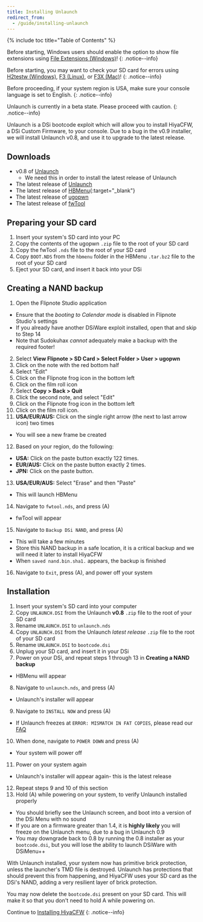 ```yaml
---
title: Installing Unlaunch
redirect_from:
  - /guide/installing-unlaunch
---
```


{% include toc title="Table of Contents" %}

Before starting, Windows users should enable the option to show file extensions using [File Extensions (Windows)](file-extensions-(windows))!
{: .notice--info}

Before starting, you may want to check your SD card for errors using [H2testw (Windows)](h2testw-(windows)), [F3 (Linux)](f3-(linux)), or [F3X (Mac)](f3x-(mac))!
{: .notice--info}

Before proceeding, if your system region is USA, make sure your console language is set to English.
{: .notice--info}

Unlaunch is currently in a beta state. Please proceed with caution.
{: .notice--info}

Unlaunch is a DSi bootcode exploit which will allow you to install HiyaCFW, a DSi Custom Firmware, to your console.
Due to a bug in the v0.9 installer, we will install Unlaunch v0.8, and use it to upgrade to the latest release.
## Downloads
- v0.8 of [Unlaunch](https://problemkaputt.de/unlau08.zip)
  - We need this in order to install the latest release of Unlaunch
- The latest release of [Unlaunch](https://problemkaputt.de/unlaunch.zip)
- The latest release of [HBMenu](https://github.com/devkitPro/nds-hb-menu/releases/){:target="_blank"}
- The latest release of [ugopwn](/assets/files/ugopwn.zip)
- The latest release of [fwTool](/assets/files/fwTool.nds)

## Preparing your SD card

1. Insert your system's SD card into your PC
2. Copy the contents of the ugopwn `.zip` file to the root of your SD card
3. Copy the fwTool `.nds` file to the root of your SD card
4. Copy `BOOT.NDS` from the `hbmenu` folder in the HBMenu `.tar.bz2` file to the root of your SD card
5. Eject your SD card, and insert it back into your DSi

## Creating a NAND backup

1. Open the Flipnote Studio application
  - Ensure that the *booting to Calendar mode* is disabled in Flipnote Studio's settings
  - If you already have another DSiWare exploit installed, open that and skip to Step 14
  - Note that Sudokuhax *cannot* adequately make a backup with the required footer!
2. Select **View Flipnote > SD Card > Select Folder > User > ugopwn**
3. Click on the note with the red bottom half
4. Select "Edit"
5. Click on the Flipnote frog icon in the bottom left
6. Click on the film roll icon
7. Select **Copy > Back > Quit**
8. Click the second note, and select "Edit"
9. Click on the Flipnote frog icon in the bottom left
10. Click on the film roll icon.
11. **USA/EUR/AUS:** Click on the single right arrow (the next to last arrow icon) two times
  - You will see a new frame be created
12. Based on your region, do the following:
  - **USA:** Click on the paste button exactly 122 times.
  - **EUR/AUS:** Click on the paste button exactly 2 times.
  - **JPN:** Click on the paste button.
13. **USA/EUR/AUS:** Select "Erase" and then "Paste"
  - This will launch HBMenu
14. Navigate to `fwtool.nds`, and press (A)
  - fwTool will appear
15. Navigate to `Backup DSi NAND`, and press (A)
  - This will take a few minutes
  - Store this NAND backup in a safe location, it is a critical backup and we will need it later to install HiyaCFW
  - When `saved nand.bin.sha1.` appears, the backup is finished
16. Navigate to `Exit`, press (A), and power off your system

## Installation

1. Insert your system's SD card into your computer
2. Copy `UNLAUNCH.DSI` from the Unlaunch **v0.8** `.zip` file to the root of your SD card
3. Rename `UNLAUNCH.DSI` to `unlaunch.nds`
4. Copy `UNLAUNCH.DSI` from the  Unlaunch *latest release* `.zip` file to the root of your SD card
5. Rename `UNLAUNCH.DSI` to `bootcode.dsi`
6. Unplug your SD card, and insert it in your DSi
7. Power on your DSi, and repeat steps 1 through 13 in **Creating a NAND backup**
  - HBMenu will appear
8. Navigate to `unlaunch.nds`, and press (A)
  - Unlaunch's installer will appear
9. Navigate to `INSTALL NOW` and press (A)
  - If Unlaunch freezes at `ERROR: MISMATCH IN FAT COPIES`, please read our [FAQ](/help/faq)
10. When done, navigate to `POWER DOWN` and press (A)
  - Your system will power off
11. Power on your system again
  - Unlaunch's installer will appear again- this is the latest release
12. Repeat steps 9 and 10 of this section
13. Hold (A) while powering on your system, to verify Unlaunch installed properly
  - You should briefly see the Unlaunch screen, and boot into a version of the DSi Menu with no sound
  - If you are on a firmware greater than 1.4, it is **highly likely** you will freeze on the Unlaunch menu, due to a bug in Unlaunch 0.9
  - You may downgrade back to 0.8 by running the 0.8 installer as your `bootcode.dsi`, but you will lose the ability to launch DSiWare with DSiMenu++

With Unlaunch installed, your system now has primitive brick protection, unless the launcher's TMD file is destroyed. Unlaunch has protections that should prevent this from happening, and HiyaCFW uses your SD card as the DSi's NAND, adding a very resilient layer of brick protection.

You may now delete the `bootcode.dsi` present on your SD card. This will make it so that you don't need to hold A while powering on.

Continue to [Installing HiyaCFW](installing-hiyacfw)
{: .notice--info}
